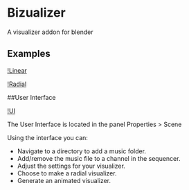 # Bizualizer

A visualizer addon for blender

## Examples

[!Linear](http://i.imgur.com/duCaEyY.gif)

[!Radial](http://i.imgur.com/dZDSfZx.gif)

##User Interface

[!UI](http://i.imgur.com/bL9sj58.png)

The User Interface is located in the panel Properties > Scene

Using the interface you can:

* Navigate to a directory to add a music folder.
* Add/remove the music file to a channel in the sequencer.
* Adjust the settings for your visualizer.
* Choose to make a radial visualizer.
* Generate an animated visualizer.
